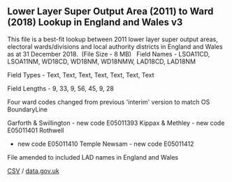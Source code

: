 ## Lower Layer Super Output Area (2011) to Ward (2018) Lookup in England and Wales v3

This file is a
best-fit lookup between 2011 lower layer super output areas, electoral
wards/divisions and local authority districts in England and Wales as at 31
December 2018.  (File Size - 8 MB)  
Field Names -
LSOA11CD, LSOA11NM, WD18CD, WD18NM, WD18NMW, LAD18CD, LAD18NM

Field Types -
Text, Text, Text, Text, Text, Text, Text

Field Lengths -
9, 33, 9, 56, 45, 9, 28

Four ward codes changed from previous 'interim' version to match OS BoundaryLine

Garforth & Swillington - new code E05011393
Kippax
& Methley - new code E05011401
Rothwell
- new code E05011410
Temple
Newsam - new code E05011412

File amended to included LAD names in England and Wales

[CSV](../csv/168.csv) / [data.gov.uk](https://data.gov.uk/dataset/04efdf33-8881-4c35-a641-2e3a491aaa80/lower-layer-super-output-area-2011-to-ward-2018-lookup-in-england-and-wales-v3)


